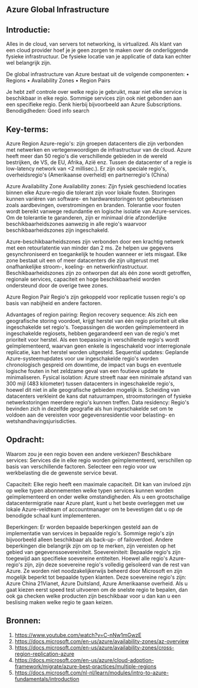 
## Azure Global Infrastructure

## Introductie:
Alles in de cloud, van servers tot networking, is virtualized. Als klant van een cloud provider hoef je je geen zorgen te maken over de onderliggende fysieke infrastructuur. De fysieke locatie van je applicatie of data kan echter wel belangrijk zijn.

De global infrastructure van Azure bestaat uit de volgende componenten:
•   Regions
•   Availability Zones
•   Region Pairs

Je hebt zelf controle over welke regio je gebruikt, maar niet elke service is beschikbaar in elke regio. Sommige services zijn ook niet gebonden aan een specifieke regio. Denk hierbij bijvoorbeeld aan Azure Subscriptions.
Benodigdheden:
Goed info search

 
## Key-terms:

Azure Region
Azure-regio's: zijn groepen datacenters die zijn verbonden met netwerken en vertegenwoordigen de infrastructuur van de cloud. Azure heeft meer dan 50 regio's die verschillende gebieden in de wereld bestrijken, de VS, de EU, Afrika, Azië enz. Tussen de datacenter of a regie is low-latency network van <2 millisec.). Er zijn ook speciale regio's, overheidsregio's (Amerikaanse overheid) en partnerregio's (China)

Azure Availability Zone
Availability zones: Zijn fysiek geschiedend locaties binnen elke Azure-regio die tolerant zijn voor lokale fouten. Storingen kunnen variëren van software- en hardwarestoringen tot gebeurtenissen zoals aardbevingen, overstromingen en branden. Tolerantie voor fouten wordt bereikt vanwege redundantie en logische isolatie van Azure-services. Om de tolerantie te garanderen, zijn er minimaal drie afzonderlijke beschikbaarheidszones aanwezig in alle regio's waarvoor beschikbaarheidszones zijn ingeschakeld.

Azure-beschikbaarheidszones zijn verbonden door een krachtig netwerk met een retourlatentie van minder dan 2 ms. Ze helpen uw gegevens gesynchroniseerd en toegankelijk te houden wanneer er iets misgaat. Elke zone bestaat uit een of meer datacenters die zijn uitgerust met onafhankelijke stroom-, koeling- en netwerkinfrastructuur. Beschikbaarheidszones zijn zo ontworpen dat als één zone wordt getroffen, regionale services, capaciteit en hoge beschikbaarheid worden ondersteund door de overige twee zones.


Azure Region Pair
Regio's zijn gekoppeld voor replicatie tussen regio's op basis van nabijheid en andere factoren.

Advantages of region pairing:
Region recovery sequence: 
Als zich een geografische storing voordoet, krijgt herstel van één regio prioriteit uit elke ingeschakelde set regio's. Toepassingen die worden geïmplementeerd in ingeschakelde regiosets, hebben gegarandeerd een van de regio's met prioriteit voor herstel. Als een toepassing in verschillende regio's wordt geïmplementeerd, waarvan geen enkele is ingeschakeld voor interregionale replicatie, kan het herstel worden uitgesteld.
Sequential updates: 
Geplande Azure-systeemupdates voor uw ingeschakelde regio's worden chronologisch gespreid om downtime, de impact van bugs en eventuele logische fouten in het zeldzame geval van een foutieve update te minimaliseren.
Fysical isolation: 
Azure streeft naar een minimale afstand van 300 mijl (483 kilometer) tussen datacenters in ingeschakelde regio's, hoewel dit niet in alle geografische gebieden mogelijk is. Scheiding van datacenters verkleint de kans dat natuurrampen, stroomstoringen of fysieke netwerkstoringen meerdere regio's kunnen treffen. 
Data residency: 
Regio's bevinden zich in dezelfde geografie als hun ingeschakelde set om te voldoen aan de vereisten voor gegevensresidentie voor belasting- en wetshandhavingsjurisdicties.

## Opdracht:
Waarom zou je een regio boven een andere verkiezen?
Beschikbare services: 
Services die in elke regio worden geïmplementeerd, verschillen op basis van verschillende factoren. Selecteer een regio voor uw werkbelasting die de gewenste service bevat. 

 Capaciteit:
Elke regio heeft een maximale capaciteit. Dit kan van invloed zijn op welke typen abonnementen welke typen services kunnen worden geïmplementeerd en onder welke omstandigheden. Als u een grootschalige datacentermigratie naar Azure plant, kunt u het beste overleggen met uw lokale Azure-veldteam of accountmanager om te bevestigen dat u op de benodigde schaal kunt implementeren.

Beperkingen: 
Er worden bepaalde beperkingen gesteld aan de implementatie van services in bepaalde regio's. Sommige regio's zijn bijvoorbeeld alleen beschikbaar als back-up- of failoverdoel. Andere beperkingen die belangrijk zijn om op te merken, zijn vereisten op het gebied van gegevenssoevereiniteit.
Soevereiniteit: 
Bepaalde regio's zijn toegewijd aan specifieke soevereine entiteiten. Hoewel alle regio's Azure-regio's zijn, zijn deze soevereine regio's volledig geïsoleerd van de rest van Azure. Ze worden niet noodzakelijkerwijs beheerd door Microsoft en zijn mogelijk beperkt tot bepaalde typen klanten. Deze soevereine regio's zijn: Azure China 21Vianet, Azure Duitsland, Azure Amerikaanse overheid. 
Als u gaat kiezen eerst speed test uitvoeren om de snelste regio te bepalen, dan ook ga checken welke producten zijn beschikbaar voor u dan kan u een beslising maken welke regio te gaan keizen.


## Bronnen:
1.  https://www.youtube.com/watch?v=C-nNw1mGwzE
2.  https://docs.microsoft.com/en-us/azure/availability-zones/az-overview
3.  https://docs.microsoft.com/en-us/azure/availability-zones/cross-region-replication-azure
4.  https://docs.microsoft.com/en-us/azure/cloud-adoption-framework/migrate/azure-best-practices/multiple-regions
5.  https://docs.microsoft.com/nl-nl/learn/modules/intro-to-azure-fundamentals/introduction



